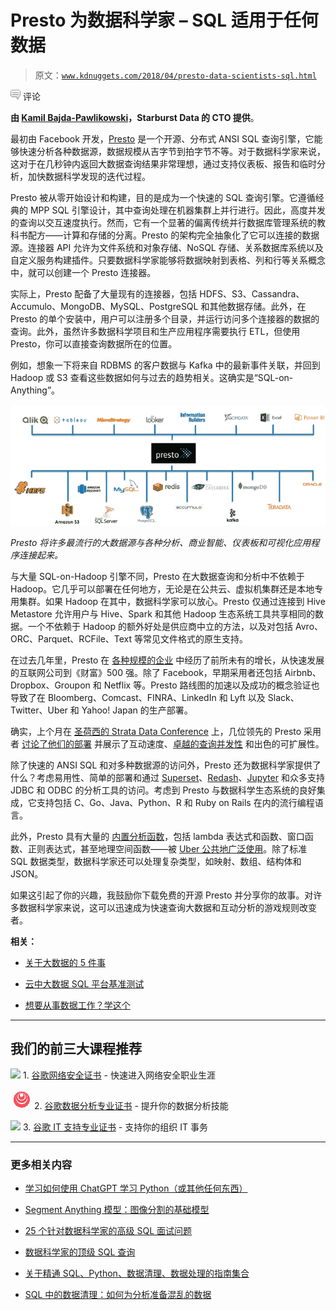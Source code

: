 # Presto 为数据科学家 – SQL 适用于任何数据

> 原文：[`www.kdnuggets.com/2018/04/presto-data-scientists-sql.html`](https://www.kdnuggets.com/2018/04/presto-data-scientists-sql.html)

![c](img/3d9c022da2d331bb56691a9617b91b90.png) 评论

**由 [Kamil Bajda-Pawlikowski](https://www.starburstdata.com/leadership/)，Starburst Data 的 CTO 提供**。

最初由 Facebook 开发，[Presto](https://prestodb.io/) 是一个开源、分布式 ANSI SQL 查询引擎，它能够快速分析各种数据源，数据规模从吉字节到拍字节不等。对于数据科学家来说，这对于在几秒钟内返回大数据查询结果非常理想，通过支持仪表板、报告和临时分析，加快数据科学发现的迭代过程。

Presto 被从零开始设计和构建，目的是成为一个快速的 SQL 查询引擎。它遵循经典的 MPP SQL 引擎设计，其中查询处理在机器集群上并行进行。因此，高度并发的查询以交互速度执行。然而，它有一个显著的偏离传统并行数据库管理系统的教科书配方——计算和存储的分离。Presto 的架构完全抽象化了它可以连接的数据源。连接器 API 允许为文件系统和对象存储、NoSQL 存储、关系数据库系统以及自定义服务构建插件。只要数据科学家能够将数据映射到表格、列和行等关系概念中，就可以创建一个 Presto 连接器。

实际上，Presto 配备了大量现有的连接器，包括 HDFS、S3、Cassandra、Accumulo、MongoDB、MySQL、PostgreSQL 和其他数据存储。此外，在 Presto 的单个安装中，用户可以注册多个目录，并运行访问多个连接器的数据的查询。此外，虽然许多数据科学项目和生产应用程序需要执行 ETL，但使用 Presto，你可以直接查询数据所在的位置。

例如，想象一下将来自 RDBMS 的客户数据与 Kafka 中的最新事件关联，并回到 Hadoop 或 S3 查看这些数据如何与过去的趋势相关。这确实是“SQL-on-Anything”。

![Presto 为数据科学家](img/ab7358b013de47eb1329fd135863a543.png)

*Presto 将许多最流行的大数据源与各种分析、商业智能、仪表板和可视化应用程序连接起来。*

与大量 SQL-on-Hadoop 引擎不同，Presto 在大数据查询和分析中不依赖于 Hadoop。它几乎可以部署在任何地方，无论是在公共云、虚拟机集群还是本地专用集群。如果 Hadoop 在其中，数据科学家可以放心。Presto 仅通过连接到 Hive Metastore 允许用户与 Hive、Spark 和其他 Hadoop 生态系统工具共享相同的数据。一个不依赖于 Hadoop 的额外好处是供应商中立的方法，以及对包括 Avro、ORC、Parquet、RCFile、Text 等常见文件格式的原生支持。

在过去几年里，Presto 在 [各种规模的企业](https://github.com/prestodb/presto/wiki/Presto-Users) 中经历了前所未有的增长，从快速发展的互联网公司到《财富》500 强。除了 Facebook，早期采用者还包括 Airbnb、Dropbox、Groupon 和 Netflix 等。Presto 路线图的加速以及成功的概念验证也导致了在 Bloomberg、Comcast、FINRA、LinkedIn 和 Lyft 以及 Slack、Twitter、Uber 和 Yahoo! Japan 的生产部署。

确实，上个月在 [圣荷西的 Strata Data Conference](https://conferences.oreilly.com/strata/strata-ca/) 上，几位领先的 Presto 采用者 [讨论了他们的部署](https://www.starburstdata.com/technical-blog/2018/3/12/starburst-strata) 并展示了互动速度、[卓越的查询并发性](https://conferences.oreilly.com/strata/strata-ca/public/schedule/detail/63786) 和出色的可扩展性。

除了快速的 ANSI SQL 和对多种数据源的访问外，Presto 还为数据科学家提供了什么？考虑易用性、简单的部署和通过 [Superset](https://superset.incubator.apache.org/)、[Redash](https://redash.io/)、[Jupyter](http://jupyter.org/) 和众多支持 JDBC 和 ODBC 的分析工具的访问。考虑到 Presto 与数据科学生态系统的良好集成，它支持包括 C、Go、Java、Python、R 和 Ruby on Rails 在内的流行编程语言。

此外，Presto 具有大量的 [内置分析函数](https://docs.starburstdata.com/latest/functions.html)，包括 lambda 表达式和函数、窗口函数、正则表达式，甚至地理空间函数——被 [Uber 公共地广泛使用](https://www.oreilly.com/ideas/query-the-planet-geospatial-big-data-analytics-at-uber)。除了标准 SQL 数据类型，数据科学家还可以处理复杂类型，如映射、数组、结构体和 JSON。

如果这引起了你的兴趣，我鼓励你下载免费的开源 Presto 并分享你的故事。对许多数据科学家来说，这可以迅速成为快速查询大数据和互动分析的游戏规则改变者。

**相关：**

+   [关于大数据的 5 件事](https://www.kdnuggets.com/2018/03/5-things-big-data.html)

+   [云中大数据 SQL 平台基准测试](https://www.kdnuggets.com/2017/09/databricks-benchmarking-big-data-sql-platforms-cloud.html)

+   [想要从事数据工作？学这个](https://www.kdnuggets.com/2018/02/want-job-data-learn-this.html)

* * *

## 我们的前三大课程推荐

![](img/0244c01ba9267c002ef39d4907e0b8fb.png) 1\. [谷歌网络安全证书](https://www.kdnuggets.com/google-cybersecurity) - 快速进入网络安全职业生涯

![](img/e225c49c3c91745821c8c0368bf04711.png) 2\. [谷歌数据分析专业证书](https://www.kdnuggets.com/google-data-analytics) - 提升你的数据分析技能

![](img/0244c01ba9267c002ef39d4907e0b8fb.png) 3\. [谷歌 IT 支持专业证书](https://www.kdnuggets.com/google-itsupport) - 支持你的组织 IT 事务

* * *

### 更多相关内容

+   [学习如何使用 ChatGPT 学习 Python（或其他任何东西）](https://www.kdnuggets.com/2023/02/learn-python-chatgpt.html)

+   [Segment Anything 模型：图像分割的基础模型](https://www.kdnuggets.com/2023/07/segment-anything-model-foundation-model-image-segmentation.html)

+   [25 个针对数据科学家的高级 SQL 面试问题](https://www.kdnuggets.com/2022/10/25-advanced-sql-interview-questions-data-scientists.html)

+   [数据科学家的顶级 SQL 查询](https://www.kdnuggets.com/top-sql-queries-for-data-scientists)

+   [关于精通 SQL、Python、数据清理、数据处理的指南集合](https://www.kdnuggets.com/collection-of-guides-on-mastering-sql-python-data-cleaning-data-wrangling-and-exploratory-data-analysis)

+   [SQL 中的数据清理：如何为分析准备混乱的数据](https://www.kdnuggets.com/data-cleaning-in-sql-how-to-prepare-messy-data-for-analysis)
